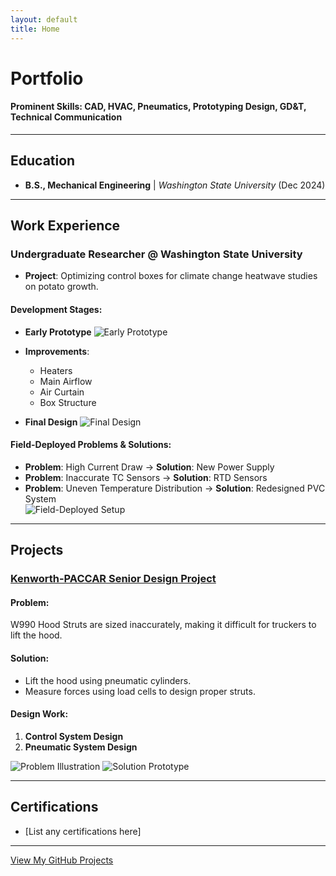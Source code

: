```yaml
---
layout: default
title: Home
---
```


# **Portfolio**
#### **Prominent Skills**: CAD, HVAC, Pneumatics, Prototyping Design, GD&T, Technical Communication  

---

## **Education**
- **B.S., Mechanical Engineering** | *Washington State University* (Dec 2024)

---

## **Work Experience**

### **Undergraduate Researcher @ Washington State University**
- **Project**: Optimizing control boxes for climate change heatwave studies on potato growth.

#### **Development Stages**:
- **Early Prototype**
  ![Early Prototype](assets/images/heatbox_early.jpg)

- **Improvements**:
  - Heaters  
  - Main Airflow  
  - Air Curtain  
  - Box Structure  

- **Final Design**
  ![Final Design](assets/images/heatbox_final.jpg)

#### **Field-Deployed Problems & Solutions**:
- **Problem**: High Current Draw → **Solution**: New Power Supply  
- **Problem**: Inaccurate TC Sensors → **Solution**: RTD Sensors  
- **Problem**: Uneven Temperature Distribution → **Solution**: Redesigned PVC System  
![Field-Deployed Setup](assets/images/field_deployed.jpg)

---

## **Projects**

### [**Kenworth-PACCAR Senior Design Project**](projects/kenworth_w990.md)
#### **Problem**:
W990 Hood Struts are sized inaccurately, making it difficult for truckers to lift the hood.

#### **Solution**:
- Lift the hood using pneumatic cylinders.  
- Measure forces using load cells to design proper struts.  

#### **Design Work**:
1. **Control System Design**
2. **Pneumatic System Design**

![Problem Illustration](assets/images/kenworth_problem.jpg)
![Solution Prototype](assets/images/kenworth_solution.jpg)

---

## **Certifications**
- [List any certifications here]

---

[View My GitHub Projects](https://github.com/yourusername)
